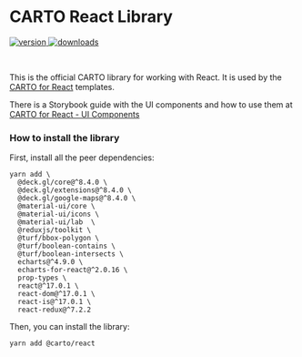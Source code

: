 # CARTO React Library

<p>
  <a href="https://npmjs.org/package/@carto/react">
    <img src="https://img.shields.io/npm/v/@carto/react.svg?style=flat-square" alt="version" />
  </a>

  <a href="https://npmjs.org/package/@carto/react">
    <img src="https://img.shields.io/npm/dt/@carto/react.svg?style=flat-square" alt="downloads" />
  </a>
</p>
<br/>

This is the official CARTO library for working with React. It is used by the [CARTO for React](https://github.com/CartoDB/cra-template-carto) templates.

There is a Storybook guide with the UI components and how to use them at [CARTO for React - UI Components](https://storybook-react.carto.com/)

### How to install the library

First, install all the peer dependencies:

```
yarn add \
  @deck.gl/core@^8.4.0 \
  @deck.gl/extensions@^8.4.0 \
  @deck.gl/google-maps@^8.4.0 \
  @material-ui/core \
  @material-ui/icons \
  @material-ui/lab  \
  @reduxjs/toolkit \
  @turf/bbox-polygon \
  @turf/boolean-contains \
  @turf/boolean-intersects \
  echarts@^4.9.0 \
  echarts-for-react@^2.0.16 \
  prop-types \
  react@^17.0.1 \
  react-dom@^17.0.1 \
  react-is@^17.0.1 \
  react-redux@^7.2.2
```

Then, you can install the library:

```
yarn add @carto/react
```
